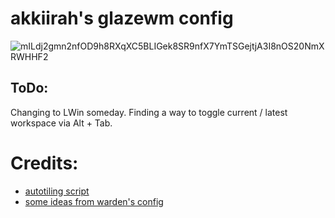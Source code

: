 # akkiirah's glazewm config

![mILdj2gmn2nfOD9h8RXqXC5BLIGek8SR9nfX7YmTSGejtjA3I8nOS20NmXRWHHF2](https://github.com/akkiirah/glazeConfig/assets/46369555/19a151df-65cb-4f64-8f75-7332968d6865)


## ToDo:
Changing to LWin someday.
Finding a way to toggle current / latest workspace via Alt + Tab.

# Credits:
- [autotiling script](https://github.com/cigh033/GlazeWM-autotiling-python)
- [some ideas from warden's config](https://github.com/warden7383/glazeConfig/tree/master) 
